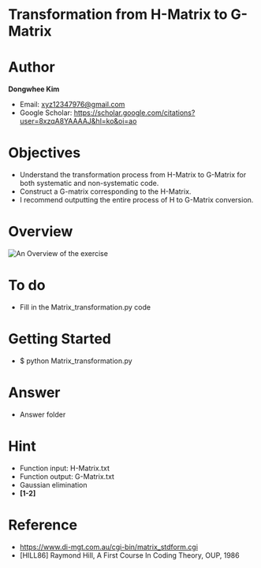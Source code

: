 # Transformation from H-Matrix to G-Matrix

# Author

**Dongwhee Kim** 
- Email: xyz12347976@gmail.com
- Google Scholar: https://scholar.google.com/citations?user=8xzqA8YAAAAJ&hl=ko&oi=ao

# Objectives
- Understand the transformation process from H-Matrix to G-Matrix for both systematic and non-systematic code.
- Construct a G-matrix corresponding to the H-Matrix.
- I recommend outputting the entire process of H to G-Matrix conversion.

# Overview
![An Overview of the exercise](https://github.com/xyz123479/ECC-exercise/blob/main/01_Basic/04_G_H_Matrix_transformation/Matrix%20transformation.png)

# To do
- Fill in the Matrix_transformation.py code

# Getting Started
- $ python Matrix_transformation.py

# Answer
- Answer folder

# Hint
- Function input: H-Matrix.txt
- Function output: G-Matrix.txt
- Gaussian elimination
- **[1-2]**

# Reference
- https://www.di-mgt.com.au/cgi-bin/matrix_stdform.cgi
- [HILL86] Raymond Hill, A First Course In Coding Theory, OUP, 1986

